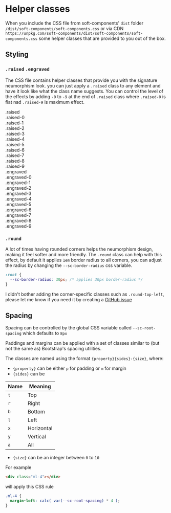 # Helper classes

When you include the CSS file from soft-components' `dist` folder `/dist/soft-components/soft-components.css` or via CDN `https://unpkg.com/soft-components/dist/soft-components/soft-components.css` some helper classes that are provided to you out of the box.

## Styling

### `.raised`  `.engraved`

The CSS file contains helper classes that provide you with the signature neumorphism look. you can just apply a `.raised` class to any element and have it look like what the class name suggests. 
You can control the level of the effects by adding `-0` to `-9` at the end of `.raised` class where `.raised-0` is flat nad `.raised-9` is maximum effect.



<div class="flex ma-4">
  <div class="w-4">
    <div class="px-2 py-4 round raised">
      <span>.raised</span>
    </div>
    <div class="px-2 py-4 round raised-0">
      <span>.raised-0</span>
    </div>
    <div class="px-2 py-4 round raised-1">
      <span>.raised-1</span>
    </div>
    <div class="px-2 py-4 round raised-2">
      <span>.raised-2</span>
    </div>
    <div class="px-2 py-4 round raised-3">
      <span>.raised-3</span>
    </div>
    <div class="px-2 py-4 round raised-4">
      <span>.raised-4</span>
    </div>
    <div class="px-2 py-4 round raised-5">
      <span>.raised-5</span>
    </div>
    <div class="px-2 py-4 round raised-6">
      <span>.raised-6</span>
    </div>
    <div class="px-2 py-4 round raised-7">
      <span>.raised-7</span>
    </div>
    <div class="px-2 py-4 round raised-8">
      <span>.raised-8</span>
    </div>
    <div class="px-2 py-4 round raised-9">
      <span>.raised-9</span>
    </div>
  </div>
  <div class="w-1"></div>
  <div class="w-4">
    <div class="px-2 py-4 round engraved">
      <span>.engraved</span>
    </div>
    <div class="px-2 py-4 round engraved-0">
      <span>.engraved-0</span>
    </div>
    <div class="px-2 py-4 round engraved-1">
      <span>.engraved-1</span>
    </div>
    <div class="px-2 py-4 round engraved-2">
      <span>.engraved-2</span>
    </div>
    <div class="px-2 py-4 round engraved-3">
      <span>.engraved-3</span>
    </div>
    <div class="px-2 py-4 round engraved-4">
      <span>.engraved-4</span>
    </div>
    <div class="px-2 py-4 round engraved-5">
      <span>.engraved-5</span>
    </div>
    <div class="px-2 py-4 round engraved-6">
      <span>.engraved-6</span>
    </div>
    <div class="px-2 py-4 round engraved-7">
      <span>.engraved-7</span>
    </div>
    <div class="px-2 py-4 round engraved-8">
      <span>.engraved-8</span>
    </div>
    <div class="px-2 py-4 round engraved-9">
      <span>.engraved-9</span>
    </div>
  </div>
</div>


### `.round`

A lot of times having rounded corners helps the neumorphism design, making it feel softer and more friendly. The `.round` class can help with this effect, by default it applies `1em` border radius to all corners, you can adjust the radius by changing the `--sc-border-radius` css variable.

```css
:root {
  --sc-border-radius: 30px; /* applies 30px border-radius */
}
``` 

I didn't bother adding the corner-specific classes such as `.round-top-left`, please let me know if you need it by creating a [GitHub issue](https://github.com/seanwuapps/soft-components/issues/new)


## Spacing

Spacing can be controlled by the global CSS variable called `--sc-root-spacing` which defaults to `8px`

Paddings and margins can be applied with a set of classes similar to (but not the same as) Bootstrap's spacing utilities. 

The classes are named using the format `{property}{sides}-{size}`, where:
 - `{property}` can be either `p` for padding or `m` for margin
 - `{sides}` can be

<center>

| Name | Meaning    |
|------|------------|
| `t` | Top        |
| `r` | Right      |
| `b` | Bottom     |
| `l` | Left       |
| `x` | Horizontal |
| `y` | Vertical   |
| `a` | All        |

</center>

 - `{size}` can be an integer between `0` to `10`


For example

```html
<div class="ml-4"></div>
```

will apply this CSS rule

```css
.ml-4 {
  margin-left: calc( var(--sc-root-spacing) * 4 );
}
```
